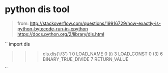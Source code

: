 # python dis tool

> from:
>http://stackoverflow.com/questions/19916729/how-exactly-is-python-bytecode-run-in-cpython
>https://docs.python.org/2/library/dis.html

``
import dis


>>> dis.dis('i/3')
  1           0 LOAD_NAME                0 (i)
              3 LOAD_CONST               0 (3)
              6 BINARY_TRUE_DIVIDE
              7 RETURN_VALUE

``
